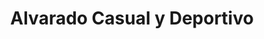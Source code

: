 ---
title: "Alvarado Casual y Deportivo"
url: /orotina/alvarado-casual-y-deportivo/
shop: zapatos
---